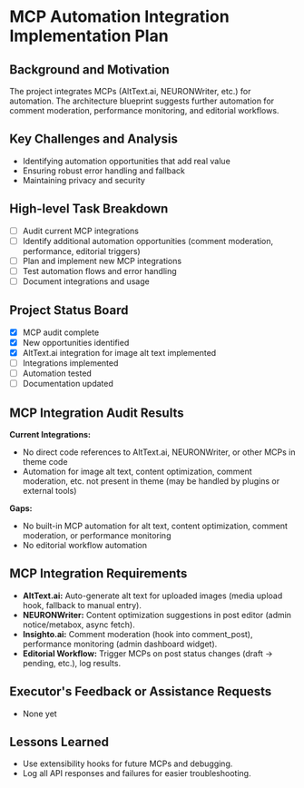 # MCP Automation Integration Implementation Plan

## Background and Motivation
The project integrates MCPs (AltText.ai, NEURONWriter, etc.) for automation. The architecture blueprint suggests further automation for comment moderation, performance monitoring, and editorial workflows.

## Key Challenges and Analysis
- Identifying automation opportunities that add real value
- Ensuring robust error handling and fallback
- Maintaining privacy and security

## High-level Task Breakdown
- [ ] Audit current MCP integrations
- [ ] Identify additional automation opportunities (comment moderation, performance, editorial triggers)
- [ ] Plan and implement new MCP integrations
- [ ] Test automation flows and error handling
- [ ] Document integrations and usage

## Project Status Board
- [x] MCP audit complete
- [x] New opportunities identified
- [x] AltText.ai integration for image alt text implemented
- [ ] Integrations implemented
- [ ] Automation tested
- [ ] Documentation updated

## MCP Integration Audit Results

**Current Integrations:**
- No direct code references to AltText.ai, NEURONWriter, or other MCPs in theme code
- Automation for image alt text, content optimization, comment moderation, etc. not present in theme (may be handled by plugins or external tools)

**Gaps:**
- No built-in MCP automation for alt text, content optimization, comment moderation, or performance monitoring
- No editorial workflow automation

## MCP Integration Requirements

- **AltText.ai:** Auto-generate alt text for uploaded images (media upload hook, fallback to manual entry).
- **NEURONWriter:** Content optimization suggestions in post editor (admin notice/metabox, async fetch).
- **Insighto.ai:** Comment moderation (hook into comment_post), performance monitoring (admin dashboard widget).
- **Editorial Workflow:** Trigger MCPs on post status changes (draft → pending, etc.), log results.

## Executor's Feedback or Assistance Requests
- None yet 

## Lessons Learned
- Use extensibility hooks for future MCPs and debugging.
- Log all API responses and failures for easier troubleshooting. 